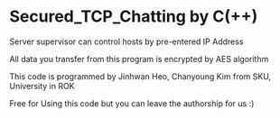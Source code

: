 # Secured_TCP_Chatting by C(++)
Server supervisor can control hosts by pre-entered IP Address

All data you transfer from this program is encrypted by AES algorithm

This code is programmed by Jinhwan Heo, Chanyoung Kim from SKU, University in ROK

Free for Using this code but you can leave the authorship for us :)
